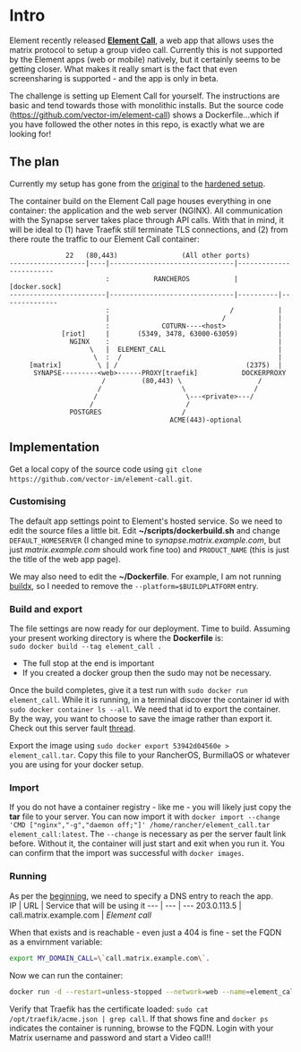 # Intro
Element recently released **[Element Call](https://element.io/blog/introducing-native-matrix-voip-with-element-call/)**, a web app that allows uses the matrix protocol to setup a group video call. Currently this is not supported by the Element apps (web or mobile) natively, but it certainly seems to be getting closer. What makes it really smart is the fact that even screensharing is supported - and the app is only in beta.  

The challenge is setting up Element Call for yourself. The instructions are basic and tend towards those with monolithic installs. But the source code (https://github.com/vector-im/element-call) shows a Dockerfile...which if you have followed the other notes in this repo, is exactly what we are looking for!

## The plan
Currently my setup has gone from the [original](https://github.com/b-venter/Matrix-Docker-install/tree/master#1-introduction-and-overview) to the [hardened setup](https://github.com/b-venter/Matrix-Docker-install/blob/master/Hardening.md#docker-socket-access).  

The container build on the Element Call page houses everything in one container: the application and the web server (NGINX). All communication with the Synapse server takes place through API calls. With that in mind, it will be ideal to (1) have Traefik still terminate TLS connections, and (2) from there route the traffic to our Element Call container:


                  22   (80,443)                (All other ports)
    -------------------|----|-------------------------------|------------------------
                            :           RANCHEROS           |      [docker.sock]
    ------------------------|-------------------------------|----------|--------------
                            :                              /           |
                            |                            /             |
                            :             COTURN----<host>             |
                 [riot]     |       (5349, 3478, 63000-63059)          |      
                   NGINX    :                                          |
                        \   |  ELEMENT_CALL                            |
                         \  :  /                                       |
         [matrix]         \ | /                                (2375)  |
          SYNAPSE---------<web>------PROXY[traefik]           DOCKERPROXY
                           /         (80,443) \                   /
                          /                    \                 /
                         /                      \---<private>---/
                        /                       /
                   POSTGRES                    /
                                            ACME(443)-optional
                                            


  
## Implementation
Get a local copy of the source code using `git clone https://github.com/vector-im/element-call.git`.  

### Customising
The default app settings point to Element's hosted service. So we need to edit the source files a little bit. Edit **~/scripts/dockerbuild.sh** and change `DEFAULT_HOMESERVER` (I changed mine to *synapse.matrix.example.com*, but just *matrix.example.com* should work fine too) and `PRODUCT_NAME` (this is just the title of the web app page).  

We may also need to edit the **~/Dockerfile**. For example, I am not running [buildx](https://docs.docker.com/buildx/working-with-buildx/), so I needed to remove the `--platform=$BUILDPLATFORM` entry.

### Build and export
The file settings are now ready for our deployment. Time to build. Assuming your present working directory is where the **Dockerfile** is:  
`sudo docker build --tag element_call .`  
- The full stop at the end is important
- If you created a docker group then the sudo may not be necessary.

Once the build completes, give it a test run with `sudo docker run element_call`. While it is running, in a terminal discover the container id with `sudo docker container ls --all`. We need that id to export the container. By the way, you want to choose to save the image rather than export it. Check out this server fault [thread](https://serverfault.com/questions/757210/no-command-specified-from-re-imported-docker-image-container).  

Export the image using `sudo docker export 53942d04560e > element_call.tar`. Copy this file to your RancherOS, BurmillaOS or whatever you are using for your docker setup.

### Import
If you do not have a container registry - like me - you will likely just copy the **tar** file to your server. You can now import it with `docker import --change 'CMD ["nginx","-g","daemon off;"]' /home/rancher/element_call.tar element_call:latest`. The `--change` is necessary as per the server fault link before. Without it, the container will just start and exit when you run it. You can confirm that the import was successful with `docker images`.

### Running
As per the [beginning](https://github.com/b-venter/Matrix-Docker-install/blob/master/README.md#3-dns-setup), we need to specify a DNS entry to reach the app.  
IP | URL | Service that will be using it
--- | --- | ---
203.0.113.5 | call.matrix.example.com | *Element call*

When that exists and is reachable - even just a 404 is fine - set the FQDN as a envirnment variable: 
```bash
export MY_DOMAIN_CALL=\`call.matrix.example.com\`. 
```
Now we can run the container:
```bash
docker run -d --restart=unless-stopped --network=web --name=element_call --expose 8080 -l "traefik.enable=true"  -l "traefik.http.routers.call.rule=Host($MY_DOMAIN_CALL)"  -l "traefik.http.routers.call.entrypoints=web" -l "traefik.http.services.call.loadbalancer.passhostheader=true" -l "traefik.http.middlewares.call-redirect-websecure.redirectscheme.scheme=https" -l "traefik.http.routers.call.middlewares=call-redirect-websecure" -l "traefik.http.routers.call-websecure.rule=Host($MY_DOMAIN_CALL)" -l "traefik.http.routers.call-websecure.entrypoints=websecure" -l "traefik.http.routers.call-websecure.tls=true" -l "traefik.http.routers.call-websecure.tls.certresolver=letsencrypt" element_call
```
Verify that Traefik has the certificate loaded: `sudo cat /opt/traefik/acme.json | grep call`. If that shows fine and `docker ps` indicates the container is running, browse to the FQDN. Login with your Matrix username and password and start a Video call!!
